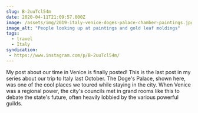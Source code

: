 ```yaml
---
slug: B-2uuTcl54m
date: 2020-04-11T21:09:57.000Z
image: /assets/img/2019-italy-venice-doges-palace-chamber-paintings.jpg
image_alt: "People looking up at paintings and gold leaf moldings"
tags: 
  - travel
  - Italy
syndication:
 - https://www.instagram.com/p/B-2uuTcl54m/
---
```


My post about our time in Venice is finally posted! This is the last post in my series about our trip to Italy last October. The Doge's Palace, shown here, was one of the cool places we toured while staying in the city. When Venice was a regional power, the city's councils met in grand rooms like this to debate the state's future, often heavily lobbied by the various powerful guilds.
